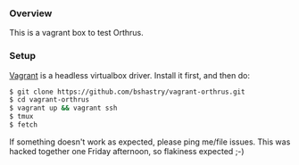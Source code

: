 ### Overview

This is a vagrant box to test Orthrus.

### Setup

[Vagrant][1] is a headless virtualbox driver. Install it first, and then do:

```bash
$ git clone https://github.com/bshastry/vagrant-orthrus.git
$ cd vagrant-orthrus
$ vagrant up && vagrant ssh
$ tmux
$ fetch
```

If something doesn't work as expected, please ping me/file issues. This was hacked together one Friday afternoon, so flakiness expected ;-)

[1]: https://www.vagrantup.com/
